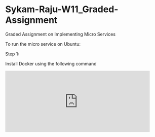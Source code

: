 # Sykam-Raju-W11_Graded-Assignment
Graded Assignment on Implementing Micro Services

To run the micro service on Ubuntu:

Step 1:

Install  Docker using the following command
<iframe
  src="https://carbon.now.sh/embed/"
  style="width: 456px; height: 193px; border:0; transform: scale(1); overflow:hidden;"
  sandbox="allow-scripts allow-same-origin">
</iframe>
